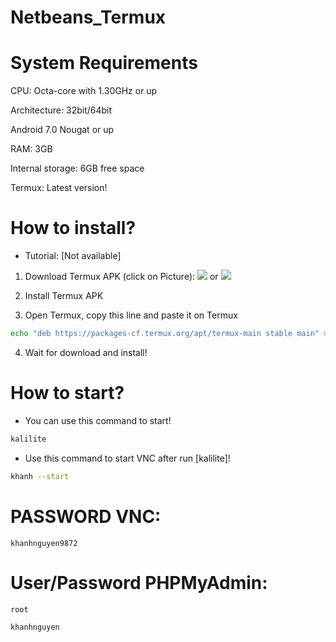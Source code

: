 # Netbeans_Termux

# System Requirements
CPU: Octa-core with 1.30GHz or up <br />

Architecture: 32bit/64bit <br />

Android 7.0 Nougat or up <br />

RAM: 3GB <br />

Internal storage: 6GB free space <br />

Termux: Latest version! <br />

# How to install?
 - Tutorial: [Not available]
1. Download Termux APK (click on Picture): 
[![](https://github.com/KhanhNguyen9872/Ninja_Server_Termux/raw/main/image/termux.png)](https://f-droid.org/repo/com.termux_118.apk)
 or 
[![](https://github.com/KhanhNguyen9872/Ninja_Server_Termux/raw/main/image/termux.png)](https://github.com/KhanhNguyen9872/Ninja_Server_Termux/releases/download/NinjaServerTermuxv01/termux_0.118.apk)

2. Install Termux APK

3. Open Termux, copy this line and paste it on Termux

```bash
echo "deb https://packages-cf.termux.org/apt/termux-main stable main" > ~/../usr/etc/apt/sources.list; echo "Updating Termux...."; echo "" | pkg update -y > /dev/null; echo "" | pkg upgrade -y > /dev/null; echo "Install wget...."; echo "" | pkg install wget -y > /dev/null; wget -O install.sh https://raw.githubusercontent.com/KhanhNguyen9872/Netbeans_Termux/main/install.sh; bash install.sh https://fb.me/khanh10a1
```

4. Wait for download and install!

# How to start?
- You can use this command to start!

```bash
kalilite
```
- Use this command to start VNC after run [kalilite]!
```bash
khanh --start
```

# PASSWORD VNC:
```
khanhnguyen9872
```

# User/Password PHPMyAdmin:
```
root
```
```
khanhnguyen
```
